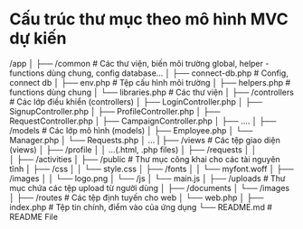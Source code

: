 # Cấu trúc thư mục theo mô hình MVC dự kiến 
/app
│
├── /common               # Các thư viện, biến môi trường global, helper - functions dùng chung, config database...
│   ├── connect-db.php      # Config, connect db
│   ├── env.php             # Tệp cấu hình môi trường
│   ├── helpers.php         # functions dùng chung
│   └── libraries.php       # Các thư viện
│
├── /controllers          # Các lớp điều khiển (controllers)
│   ├── LoginController.php
│   ├── SignupController.php
│   ├── ProfileController.php
│   ├── RequestController.php
│   ├── CampaignController.php
│   ├── ....
│
├── /models               # Các lớp mô hình (models)
│   ├── Employee.php
│   └── Manager.php
│   └── Requests.php
│   ...
|
├── /views                # Các tệp giao diện (views)
│   ├── /profile
│   │  ...(.html, .php files)
│   ├── /requests
│   │   
│   ├── /activities
│
├── /public               # Thư mục công khai cho các tài nguyên tĩnh
│   ├── /css
│   │   └── style.css
│   ├── /fonts
│   │   └── myfont.woff
│   ├── /images
│   │   └── logo.png
│   └── /js
│       └── main.js
│
├── /uploads              # Thư mục chứa các tệp upload từ người dùng
│   ├── /documents
│   └── /images
│
├── /routes               # Các tệp định tuyến cho web
│   └── web.php
│
├── index.php             # Tệp tin chính, điểm vào của ứng dụng
└── README.md             # README File